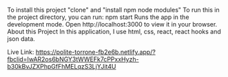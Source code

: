 To install this project "clone" and "install npm node modules" To run this in the project directory, you can run: npm start Runs the app in the development mode. Open http://localhost:3000 to view it in your browser. About this Project In this application, I use html, css, react, react hooks and json data.

Live Link: https://polite-torrone-fb2e6b.netlify.app/?fbclid=IwAR2os6bNGY3tWWEFk7cPPxxHyzh-b30kBvJZXPhpGfFhMELqzS3LjYJit4U
